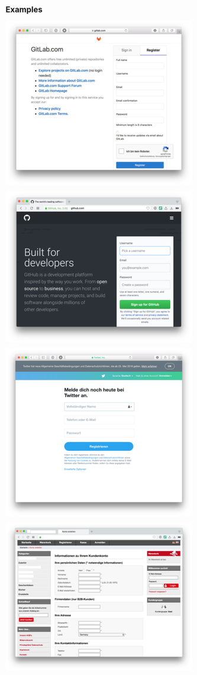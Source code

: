 ## Examples



![Gitlab](../base/img/gitlab.png)



![Github](../base/img/github.png)



![Twitter](../base/img/twitter.png)



![eCommerce](../base/img/ecommerce.png)
